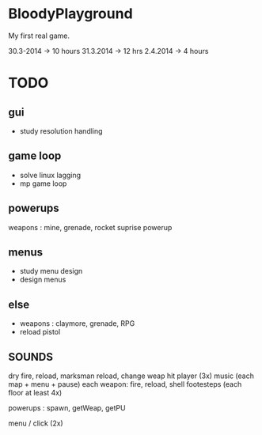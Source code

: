 BloodyPlayground
================

My first real game.

30.3-2014 -> 10 hours
31.3.2014 -> 12 hrs
2.4.2014 -> 4 hours


TODO
====
gui
---
- study resolution handling

game loop
---------
- solve linux lagging
- mp game loop

powerups
--------
weapons : mine, grenade, rocket
suprise powerup

menus
-----
- study menu design
- design menus

else
----
- weapons : claymore, grenade, RPG
- reload pistol

SOUNDS
------
dry fire, reload, marksman reload, change weap
hit  player (3x)
music (each map + menu + pause)
each weapon: fire, reload, shell
footesteps (each floor at least 4x)

powerups : spawn, getWeap, getPU

menu / click (2x)